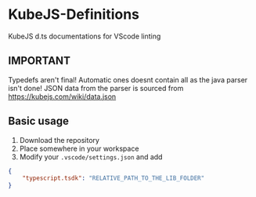 # KubeJS-Definitions

KubeJS d.ts documentations for VScode linting

## IMPORTANT
Typedefs aren't final! Automatic ones doesnt contain all as the java parser isn't done!
JSON data from the parser is sourced from <https://kubejs.com/wiki/data.json>

## Basic usage

1. Download the repository
2. Place somewhere in your workspace
3. Modify your `.vscode/settings.json` and add 
```json
{
	"typescript.tsdk": "RELATIVE_PATH_TO_THE_LIB_FOLDER"
}
```
